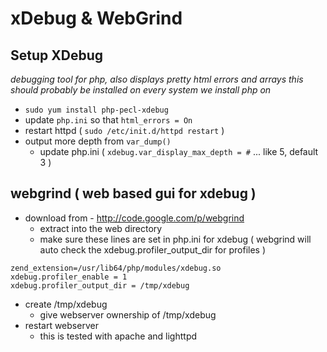 xDebug & WebGrind
=================

Setup XDebug
------------
*debugging tool for php, also displays pretty html errors and arrays*
*this should probably be installed on every system we install php on*
- `sudo yum install php-pecl-xdebug`
- update `php.ini` so that `html_errors = On`
- restart httpd ( `sudo /etc/init.d/httpd restart` )
- output more depth from `var_dump()`
	- update php.ini ( `xdebug.var_display_max_depth = #` ... like 5, default 3 )

webgrind ( web based gui for xdebug )
--------
- download from - http://code.google.com/p/webgrind
	- extract into the web directory
	- make sure these lines are set in php.ini for xdebug ( webgrind will auto check the xdebug.profiler_output_dir for profiles )

```shell
zend_extension=/usr/lib64/php/modules/xdebug.so
xdebug.profiler_enable = 1
xdebug.profiler_output_dir = /tmp/xdebug
```
- create /tmp/xdebug
	- give webserver ownership of /tmp/xdebug
- restart webserver
	- this is tested with apache and lighttpd
